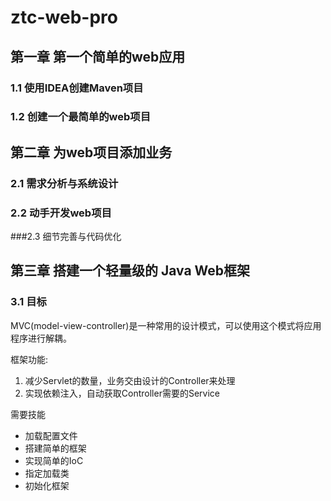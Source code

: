 # ztc-web-pro
## 第一章  第一个简单的web应用

### 1.1  使用IDEA创建Maven项目

### 1.2 创建一个最简单的web项目

## 第二章 为web项目添加业务

### 2.1 需求分析与系统设计

### 2.2 动手开发web项目

###2.3 细节完善与代码优化

## 第三章 搭建一个轻量级的 Java Web框架

### 3.1 目标

​		MVC(model-view-controller)是一种常用的设计模式，可以使用这个模式将应用程序进行解耦。

框架功能:

1. 减少Servlet的数量，业务交由设计的Controller来处理
2. 实现依赖注入，自动获取Controller需要的Service

需要技能

- 加载配置文件
- 搭建简单的框架
- 实现简单的IoC
- 指定加载类
- 初始化框架



